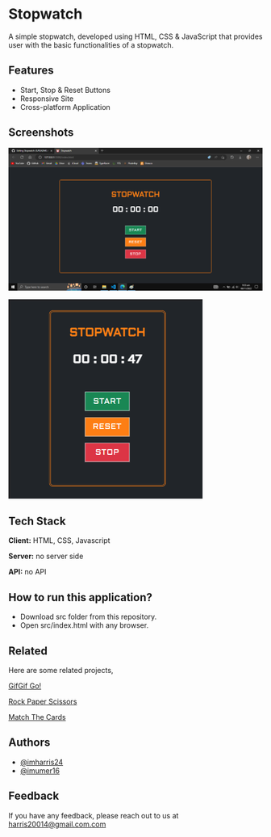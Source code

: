 
# Stopwatch

A simple stopwatch, developed using HTML, CSS & JavaScript that provides user with the basic functionalities of a stopwatch.



## Features

- Start, Stop & Reset Buttons
- Responsive Site
- Cross-platform Application


## Screenshots

![App Screenshot](https://raw.githubusercontent.com/imharris24/Stopwatch-JS/main/screenshot/scr01.png?token=GHSAT0AAAAAABZQSA2C5SXNETHS7VAJ2O2CY3J5O6A)

![App Screenshot](https://raw.githubusercontent.com/imharris24/Stopwatch-JS/main/screenshot/scr02.png?token=GHSAT0AAAAAABZQSA2DTAZJ6GSS4HT3MI6CY3J5PAA)


## Tech Stack

**Client:** HTML, CSS, Javascript

**Server:** no server side

**API:** no API


## How to run this application?

- Download src folder from this repository.
- Open src/index.html with any browser.



## Related

Here are some related projects,

[GifGif Go!](https://github.com/imharris24/GifGifGo-JS)

[Rock Paper Scissors](https://github.com/imharris24/RockPaperScissors-JS)

[Match The Cards](https://github.com/imharris24/MatchTheCards-JS)



## Authors

- [@imharris24](https://www.github.com/imharris24)
- [@imumer16](https://www.github.com/umer16)

## Feedback

If you have any feedback, please reach out to us at harris20014@gmail.com.com

